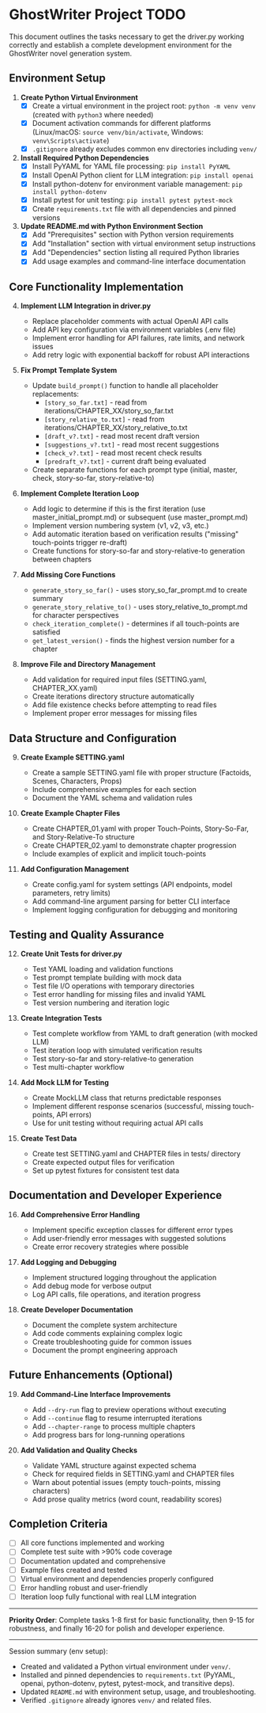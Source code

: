 # GhostWriter Project TODO

This document outlines the tasks necessary to get the driver.py working correctly and establish a complete development environment for the GhostWriter novel generation system.

## Environment Setup

1. **Create Python Virtual Environment**
    - [x] Create a virtual environment in the project root: `python -m venv venv` (created with `python3` where needed)
    - [x] Document activation commands for different platforms (Linux/macOS: `source venv/bin/activate`, Windows: `venv\Scripts\activate`)
    - [x] `.gitignore` already excludes common env directories including `venv/`

2. **Install Required Python Dependencies**
    - [x] Install PyYAML for YAML file processing: `pip install PyYAML`
    - [x] Install OpenAI Python client for LLM integration: `pip install openai`
    - [x] Install python-dotenv for environment variable management: `pip install python-dotenv`
    - [x] Install pytest for unit testing: `pip install pytest pytest-mock`
    - [x] Create `requirements.txt` file with all dependencies and pinned versions

3. **Update README.md with Python Environment Section**
    - [x] Add "Prerequisites" section with Python version requirements
    - [x] Add "Installation" section with virtual environment setup instructions
    - [x] Add "Dependencies" section listing all required Python libraries
    - [x] Add usage examples and command-line interface documentation

## Core Functionality Implementation

4. **Implement LLM Integration in driver.py**
   - Replace placeholder comments with actual OpenAI API calls
   - Add API key configuration via environment variables (.env file)
   - Implement error handling for API failures, rate limits, and network issues
   - Add retry logic with exponential backoff for robust API interactions

5. **Fix Prompt Template System**
   - Update `build_prompt()` function to handle all placeholder replacements:
     - `[story_so_far.txt]` - read from iterations/CHAPTER_XX/story_so_far.txt
     - `[story_relative_to.txt]` - read from iterations/CHAPTER_XX/story_relative_to.txt
     - `[draft_v?.txt]` - read most recent draft version
     - `[suggestions_v?.txt]` - read most recent suggestions
     - `[check_v?.txt]` - read most recent check results
     - `[predraft_v?.txt]` - current draft being evaluated
   - Create separate functions for each prompt type (initial, master, check, story-so-far, story-relative-to)

6. **Implement Complete Iteration Loop**
   - Add logic to determine if this is the first iteration (use master_initial_prompt.md) or subsequent (use master_prompt.md)
   - Implement version numbering system (v1, v2, v3, etc.)
   - Add automatic iteration based on verification results ("missing" touch-points trigger re-draft)
   - Create functions for story-so-far and story-relative-to generation between chapters

7. **Add Missing Core Functions**
   - `generate_story_so_far()` - uses story_so_far_prompt.md to create summary
   - `generate_story_relative_to()` - uses story_relative_to_prompt.md for character perspectives
   - `check_iteration_complete()` - determines if all touch-points are satisfied
   - `get_latest_version()` - finds the highest version number for a chapter

8. **Improve File and Directory Management**
   - Add validation for required input files (SETTING.yaml, CHAPTER_XX.yaml)
   - Create iterations directory structure automatically
   - Add file existence checks before attempting to read files
   - Implement proper error messages for missing files

## Data Structure and Configuration

9. **Create Example SETTING.yaml**
   - Create a sample SETTING.yaml file with proper structure (Factoids, Scenes, Characters, Props)
   - Include comprehensive examples for each section
   - Document the YAML schema and validation rules

10. **Create Example Chapter Files**
    - Create CHAPTER_01.yaml with proper Touch-Points, Story-So-Far, and Story-Relative-To structure
    - Create CHAPTER_02.yaml to demonstrate chapter progression
    - Include examples of explicit and implicit touch-points

11. **Add Configuration Management**
    - Create config.yaml for system settings (API endpoints, model parameters, retry limits)
    - Add command-line argument parsing for better CLI interface
    - Implement logging configuration for debugging and monitoring

## Testing and Quality Assurance

12. **Create Unit Tests for driver.py**
    - Test YAML loading and validation functions
    - Test prompt template building with mock data
    - Test file I/O operations with temporary directories
    - Test error handling for missing files and invalid YAML
    - Test version numbering and iteration logic

13. **Create Integration Tests**
    - Test complete workflow from YAML to draft generation (with mocked LLM)
    - Test iteration loop with simulated verification results
    - Test story-so-far and story-relative-to generation
    - Test multi-chapter workflow

14. **Add Mock LLM for Testing**
    - Create MockLLM class that returns predictable responses
    - Implement different response scenarios (successful, missing touch-points, API errors)
    - Use for unit testing without requiring actual API calls

15. **Create Test Data**
    - Create test SETTING.yaml and CHAPTER files in tests/ directory
    - Create expected output files for verification
    - Set up pytest fixtures for consistent test data

## Documentation and Developer Experience

16. **Add Comprehensive Error Handling**
    - Implement specific exception classes for different error types
    - Add user-friendly error messages with suggested solutions
    - Create error recovery strategies where possible

17. **Add Logging and Debugging**
    - Implement structured logging throughout the application
    - Add debug mode for verbose output
    - Log API calls, file operations, and iteration progress

18. **Create Developer Documentation**
    - Document the complete system architecture
    - Add code comments explaining complex logic
    - Create troubleshooting guide for common issues
    - Document the prompt engineering approach

## Future Enhancements (Optional)

19. **Add Command-Line Interface Improvements**
    - Add `--dry-run` flag to preview operations without executing
    - Add `--continue` flag to resume interrupted iterations
    - Add `--chapter-range` to process multiple chapters
    - Add progress bars for long-running operations

20. **Add Validation and Quality Checks**
    - Validate YAML structure against expected schema
    - Check for required fields in SETTING.yaml and CHAPTER files
    - Warn about potential issues (empty touch-points, missing characters)
    - Add prose quality metrics (word count, readability scores)

## Completion Criteria

- [ ] All core functions implemented and working
- [ ] Complete test suite with >90% code coverage
- [ ] Documentation updated and comprehensive
- [ ] Example files created and tested
- [ ] Virtual environment and dependencies properly configured
- [ ] Error handling robust and user-friendly
- [ ] Iteration loop fully functional with real LLM integration

---

**Priority Order**: Complete tasks 1-8 first for basic functionality, then 9-15 for robustness, and finally 16-20 for polish and developer experience.

---

Session summary (env setup):
- Created and validated a Python virtual environment under `venv/`.
- Installed and pinned dependencies to `requirements.txt` (PyYAML, openai, python-dotenv, pytest, pytest-mock, and transitive deps).
- Updated `README.md` with environment setup, usage, and troubleshooting.
- Verified `.gitignore` already ignores `venv/` and related files.